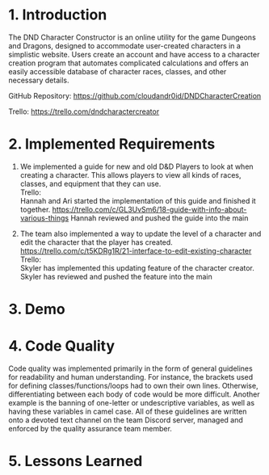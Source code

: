 # 1. Introduction
The DND Character Constructor is an online utility for the game Dungeons and Dragons, designed to accommodate user-created characters in a simplistic website. Users create an account and have access to a character creation program that automates complicated calculations and offers an easily accessible database of character races, classes, and other necessary details.

GitHub Repository: https://github.com/cloudandr0id/DNDCharacterCreation

Trello: https://trello.com/dndcharactercreator

# 2. Implemented Requirements

1. We implemented a guide for new and old D&D Players to look at when creating a character. This allows players to view all kinds of races, classes, and equipment that they can use.  
Trello:   
Hannah and Ari started the implementation of this guide and finished it together.  https://trello.com/c/GL3UvSm6/18-guide-with-info-about-various-things
Hannah reviewed and pushed the guide into the main  

2. The team also implemented a way to update the level of a character and edit the character that the player has created.  https://trello.com/c/t5KDRg1R/21-interface-to-edit-existing-character
Trello:  
Skyler has implemented this updating feature of the character creator.  
Skyler has reviewed and pushed the feature into the main  


# 3. Demo


# 4. Code Quality
Code quality was implemented primarily in the form of general guidelines for readability
and human understanding. For instance, the brackets used for defining classes/functions/loops
had to own their own lines. Otherwise, differentiating between each body of code would be
more difficult. Another example is the banning of one-letter or undescriptive variables,
as well as having these variables in camel case. All of these guidelines are written onto
a devoted text channel on the team Discord server, managed and enforced by the quality
assurance team member.

# 5. Lessons Learned
